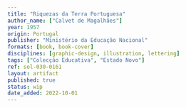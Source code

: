 ```yaml
---
title: "Riquezas da Terra Portuguesa"
author_name: ["Calvet de Magalhães"]
year: 1957
origin: Portugal
publisher: "Ministério da Educação Nacional"
formats: [book, book-cover]
disciplines: [graphic-design, illustration, lettering]
tags: ["Colecção Educativa", "Estado Novo"]
ref: sol-030-0161
layout: artifact
published: true
status: wip
date_added: 2022-10-01
---
```

